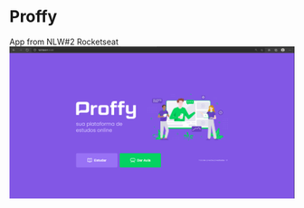 # Proffy
App from NLW#2 Rocketseat
![img](https://github.com/remilsonpassos/Proffy/blob/master/Proffy.PNG)
